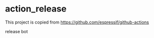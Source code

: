 # action_release

This project is copied from https://github.com/espressif/github-actions

release bot
